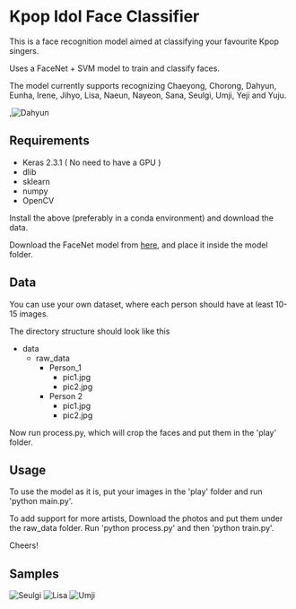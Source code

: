 # Kpop Idol Face Classifier

This is a face recognition model aimed at classifying your favourite Kpop singers.

Uses a FaceNet + SVM model to train and classify faces.

The model currently supports recognizing Chaeyong, Chorong, Dahyun, Eunha, Irene, Jihyo, Lisa, Naeun, Nayeon, Sana, Seulgi, Umji, Yeji and Yuju.

,![Dahyun](samples/dahyun.png)

## Requirements

- Keras 2.3.1 ( No need to have a GPU )
- dlib
- sklearn
- numpy
- OpenCV

Install the above (preferably in a conda environment) and download the data.

Download the FaceNet model from [here](https://drive.google.com/drive/folders/1pwQ3H4aJ8a6yyJHZkTwtjcL4wYWQb7bn), and place it inside the model folder.

## Data

You can use your own dataset, where each person should have at least 10-15 images.

The directory structure should look like this

- data
    - raw_data
        - Person_1
            - pic1.jpg
            - pic2.jpg
        - Person 2
            - pic1.jpg
            - pic2.jpg

Now run process.py, which will crop the faces and put them in the 'play' folder.

## Usage
To use the model as it is, put your images in the 'play' folder and run 'python main.py'.

To add support for more artists, 
Download the photos and put them under the raw_data folder. Run 'python process.py' and then 'python train.py'.

Cheers!

## Samples

![Seulgi](samples/seulgi.png)
![Lisa](samples/lisa.png)
![Umji](samples/umji.png)

